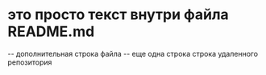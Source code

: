 # это просто текст внутри файла README.md
-- дополнительная строка файла
-- еще одна строка строка удаленного репозитория
